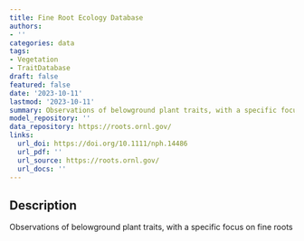 ```yaml
---
title: Fine Root Ecology Database
authors:
- ''
categories: data
tags:
- Vegetation
- TraitDatabase
draft: false
featured: false
date: '2023-10-11'
lastmod: '2023-10-11'
summary: Observations of belowground plant traits, with a specific focus on fine roots
model_repository: ''
data_repository: https://roots.ornl.gov/
links:
  url_doi: https://doi.org/10.1111/nph.14486
  url_pdf: ''
  url_source: https://roots.ornl.gov/
  url_docs: ''
---
```


## Description

Observations of belowground plant traits, with a specific focus on fine roots

